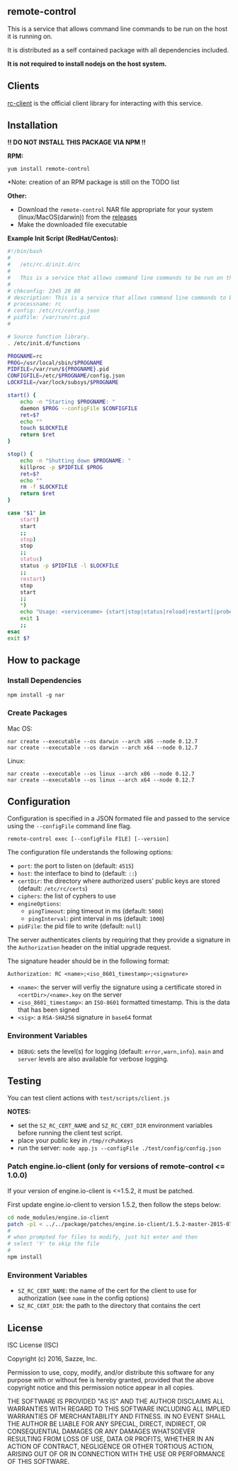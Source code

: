 remote-control
-------------------

This is a service that allows command line commands to be run on the host it is running on.

It is distributed as a self contained package with all dependencies included.

**It is not required to install nodejs on the host system.**

Clients
-------------------

[rc-client](https://github.com/sazze/node-rc-client) is the official client library for interacting with this service.

Installation
-------------------
**!! DO NOT INSTALL THIS PACKAGE VIA NPM !!**

**RPM:**

`yum install remote-control`

*Note: creation of an RPM package is still on the TODO list

**Other:**

* Download the `remote-control` NAR file appropriate for your system (linux/MacOS(darwin)) from the [releases](https://github.com/sazze/node-remote-control/releases)
* Make the downloaded file executable

**Example Init Script (RedHat/Centos):**

```bash
#!/bin/bash
#
#	/etc/rc.d/init.d/rc
#
#	This is a service that allows command line commands to be run on the host it is running on.
#
# chkconfig: 2345 20 80
# description: This is a service that allows command line commands to be run on the host it is running on.
# processname: rc
# config: /etc/rc/config.json
# pidfile: /var/run/rc.pid
#

# Source function library.
. /etc/init.d/functions

PROGNAME=rc
PROG=/usr/local/sbin/$PROGNAME
PIDFILE=/var/run/${PROGNAME}.pid
CONFIGFILE=/etc/$PROGNAME/config.json
LOCKFILE=/var/lock/subsys/$PROGNAME

start() {
	echo -n "Starting $PROGNAME: "
	daemon $PROG --configFile $CONFIGFILE
	ret=$?
	echo ""
	touch $LOCKFILE
	return $ret
}

stop() {
	echo -n "Shutting down $PROGNAME: "
	killproc -p $PIDFILE $PROG
	ret=$?
	echo ""
	rm -f $LOCKFILE
	return $ret
}

case "$1" in
    start)
	start
	;;
    stop)
	stop
	;;
    status)
	status -p $PIDFILE -l $LOCKFILE
	;;
    restart)
    stop
	start
	;;
    *)
	echo "Usage: <servicename> {start|stop|status|reload|restart[|probe]"
	exit 1
	;;
esac
exit $?
```

How to package
-------------------
### Install Dependencies

`npm install -g nar`

### Create Packages

Mac OS:

```
nar create --executable --os darwin --arch x86 --node 0.12.7
nar create --executable --os darwin --arch x64 --node 0.12.7
```

Linux:

```
nar create --executable --os linux --arch x86 --node 0.12.7
nar create --executable --os linux --arch x64 --node 0.12.7
```

Configuration
-------------------
Configuration is specified in a JSON formated file and passed to the service using the `--configFile` command line flag.

```
remote-control exec [--configFile FILE] [--version]
```

The configuration file understands the following options:

* `port`: the port to listen on (default: `4515`)
* `host`: the interface to bind to (default: `::`)
* `certDir`: the directory where authorized users' public keys are stored (default: `/etc/rc/certs`)
* `ciphers`: the list of cyphers to use
* `engineOptions`:
    * `pingTimeout`: ping timeout in ms (default: `5000`)
    * `pingInterval`: pint interval in ms (default: `1000`)
* `pidFile`: the pid file to write (default: `null`)

The server authenticates clients by requiring that they provide a signature in the `Authorization` header on the initial upgrade request.

The signature header should be in the following format:

`Authorization: RC <name>;<iso_8601_timestamp>;<signature>`

* `<name>`: the server will verfiy the signature using a certificate stored in `<certDir>/<name>.key` on the server
* `<iso_8601_timestamp>`: an `ISO-8601` formatted timestamp.  This is the data that has been signed
* `<sig>`: a `RSA-SHA256` signature in `base64` format

### Environment Variables

* `DEBUG`: sets the level(s) for logging (default: `error,warn,info`).  `main` and `server` levels are also available for verbose logging.

Testing
-------------------

You can test client actions with `test/scripts/client.js`

**NOTES:** 

* set the `SZ_RC_CERT_NAME` and `SZ_RC_CERT_DIR` environment variables before running the client test script.
* place your public key in `/tmp/rcPubKeys`
* run the server: `node app.js --configFile ./test/config/config.json`

### Patch engine.io-client (only for versions of remote-control <= 1.0.0)

If your version of engine.io-client is <=1.5.2, it must be patched.

First update engine.io-client to version 1.5.2, then follow the steps below:

```bash
cd node_modules/engine.io-client
patch -p1 < ../../package/patches/engine.io-client/1.5.2-master-2015-07-16.patch
#
# when prompted for files to modify, just hit enter and then
# select 'Y' to skip the file
#
npm install
```

### Environment Variables

* `SZ_RC_CERT_NAME`: the name of the cert for the client to use for authorization (see `name` in the config options)
* `SZ_RC_CERT_DIR`: the path to the directory that contains the cert

License
-------------------

ISC License (ISC)

Copyright (c) 2016, Sazze, Inc.

Permission to use, copy, modify, and/or distribute this software for any purpose with or without fee is hereby granted, provided that the above copyright notice and this permission notice appear in all copies.

THE SOFTWARE IS PROVIDED "AS IS" AND THE AUTHOR DISCLAIMS ALL WARRANTIES WITH REGARD TO THIS SOFTWARE INCLUDING ALL IMPLIED WARRANTIES OF MERCHANTABILITY AND FITNESS. IN NO EVENT SHALL THE AUTHOR BE LIABLE FOR ANY SPECIAL, DIRECT, INDIRECT, OR CONSEQUENTIAL DAMAGES OR ANY DAMAGES WHATSOEVER RESULTING FROM LOSS OF USE, DATA OR PROFITS, WHETHER IN AN ACTION OF CONTRACT, NEGLIGENCE OR OTHER TORTIOUS ACTION, ARISING OUT OF OR IN CONNECTION WITH THE USE OR PERFORMANCE OF THIS SOFTWARE.